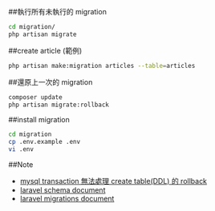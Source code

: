 ##執行所有未執行的 migration
```sh
cd migration/
php artisan migrate
```

##create article (範例)
```sh
php artisan make:migration articles --table=articles
```

##還原上一次的 migration
```sh
composer update
php artisan migrate:rollback
```

##install migration
```sh
cd migration
cp .env.example .env
vi .env
```

##Note
- [mysql transaction 無法處理 create table(DDL) 的 rollback](http://dev.mysql.com/doc/refman/5.7/en/cannot-roll-back.html)
- [laravel schema document](https://laravel.com/docs/5.0/schema)
- [laravel migrations document](https://laravel.tw/docs/5.2/migrations)

